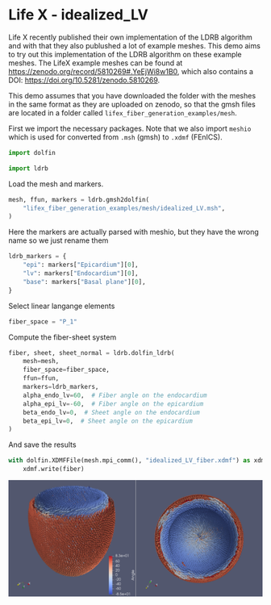 # Life X - idealized_LV

Life X recently published their own implementation of the LDRB algorithm and with that they also publushed a lot of example meshes. This demo aims to try out this implementation of the LDRB algorithm on these example meshes. The LifeX example meshes can be found at https://zenodo.org/record/5810269#.YeEjWi8w1B0, which also contains a DOI: https://doi.org/10.5281/zenodo.5810269.

This demo assumes that you have downloaded the folder with the meshes in the same format as they are uploaded on zenodo, so that the gmsh files are located in a folder called `lifex_fiber_generation_examples/mesh`.

First we import the necessary packages. Note that we also import `meshio` which is used for converted from `.msh` (gmsh) to `.xdmf` (FEnICS).


```python
import dolfin
```

```python
import ldrb
```

Load the mesh and markers.

```python
mesh, ffun, markers = ldrb.gmsh2dolfin(
    "lifex_fiber_generation_examples/mesh/idealized_LV.msh",
)
```

Here the markers are actually parsed with meshio, but they have the wrong name so we just rename them

```python
ldrb_markers = {
    "epi": markers["Epicardium"][0],
    "lv": markers["Endocardium"][0],
    "base": markers["Basal plane"][0],
}
```

Select linear langange elements

```python
fiber_space = "P_1"
```


Compute the fiber-sheet system

```python
fiber, sheet, sheet_normal = ldrb.dolfin_ldrb(
    mesh=mesh,
    fiber_space=fiber_space,
    ffun=ffun,
    markers=ldrb_markers,
    alpha_endo_lv=60,  # Fiber angle on the endocardium
    alpha_epi_lv=-60,  # Fiber angle on the epicardium
    beta_endo_lv=0,  # Sheet angle on the endocardium
    beta_epi_lv=0,  # Sheet angle on the epicardium
)
```

And save the results

```python
with dolfin.XDMFFile(mesh.mpi_comm(), "idealized_LV_fiber.xdmf") as xdmf:
    xdmf.write(fiber)
```


![_](_static/figures/idealized_LV_fiber.png)
